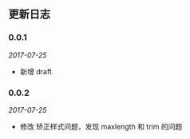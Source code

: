 ## 更新日志

### 0.0.1

*2017-07-25*

- 新增 draft

### 0.0.2

*2017-07-25*

- 修改 矫正样式问题，发现 maxlength 和 trim 的问题
